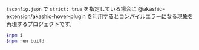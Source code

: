 `tsconfig.json` で `strict: true` を指定している場合に @akashic-extension/akashic-hover-plugin を利用するとコンパイルエラーになる現象を再現するプロジェクトです。


```bash
$npm i
$npm run build
```
